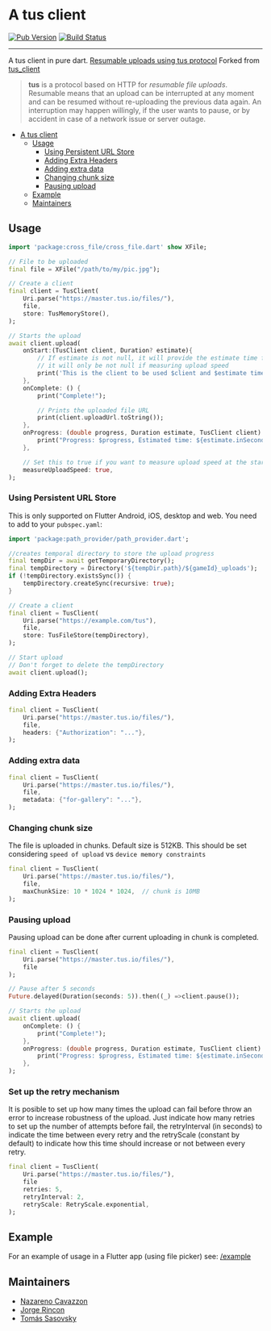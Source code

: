 # A tus client

[![Pub Version](https://img.shields.io/pub/v/tus_client_dart)](https://pub.dev/packages/tus_client_dart)
[![Build Status](https://app.travis-ci.com/tomassasovsky/tus_client.svg?branch=master)](https://travis-ci.org/tomassasovsky/tus_client)

---

A tus client in pure dart. [Resumable uploads using tus protocol](https://tus.io/)
Forked from [tus_client](https://pub.dev/packages/tus_client)

> **tus** is a protocol based on HTTP for _resumable file uploads_. Resumable
> means that an upload can be interrupted at any moment and can be resumed without
> re-uploading the previous data again. An interruption may happen willingly, if
> the user wants to pause, or by accident in case of a network issue or server
> outage.

- [A tus client](#a-tus-client)
  - [Usage](#usage)
    - [Using Persistent URL Store](#using-persistent-url-store)
    - [Adding Extra Headers](#adding-extra-headers)
    - [Adding extra data](#adding-extra-data)
    - [Changing chunk size](#changing-chunk-size)
    - [Pausing upload](#pausing-upload)
  - [Example](#example)
  - [Maintainers](#maintainers)

## Usage

```dart
import 'package:cross_file/cross_file.dart' show XFile;

// File to be uploaded
final file = XFile("/path/to/my/pic.jpg");

// Create a client
final client = TusClient(
    Uri.parse("https://master.tus.io/files/"),
    file,
    store: TusMemoryStore(),
);

// Starts the upload
await client.upload(
    onStart:(TusClient client, Duration? estimate){
        // If estimate is not null, it will provide the estimate time for completion
        // it will only be not null if measuring upload speed
        print('This is the client to be used $client and $estimate time');
    },
    onComplete: () {
        print("Complete!");

        // Prints the uploaded file URL
        print(client.uploadUrl.toString());
    },
    onProgress: (double progress, Duration estimate, TusClient client) {
        print("Progress: $progress, Estimated time: ${estimate.inSeconds}");
    },

    // Set this to true if you want to measure upload speed at the start of the upload
    measureUploadSpeed: true,
);
```

### Using Persistent URL Store

This is only supported on Flutter Android, iOS, desktop and web.
You need to add to your `pubspec.yaml`:

```dart
import 'package:path_provider/path_provider.dart';

//creates temporal directory to store the upload progress
final tempDir = await getTemporaryDirectory();
final tempDirectory = Directory('${tempDir.path}/${gameId}_uploads');
if (!tempDirectory.existsSync()) {
    tempDirectory.createSync(recursive: true);
}

// Create a client
final client = TusClient(
    Uri.parse("https://example.com/tus"),
    file,
    store: TusFileStore(tempDirectory),
);

// Start upload
// Don't forget to delete the tempDirectory
await client.upload();
```

### Adding Extra Headers

```dart
final client = TusClient(
    Uri.parse("https://master.tus.io/files/"),
    file,
    headers: {"Authorization": "..."},
);
```

### Adding extra data

```dart
final client = TusClient(
    Uri.parse("https://master.tus.io/files/"),
    file,
    metadata: {"for-gallery": "..."},
);
```

### Changing chunk size

The file is uploaded in chunks. Default size is 512KB. This should be set considering `speed of upload` vs `device memory constraints`

```dart
final client = TusClient(
    Uri.parse("https://master.tus.io/files/"),
    file,
    maxChunkSize: 10 * 1024 * 1024,  // chunk is 10MB
);
```

### Pausing upload

Pausing upload can be done after current uploading in chunk is completed.

```dart
final client = TusClient(
    Uri.parse("https://master.tus.io/files/"),
    file
);

// Pause after 5 seconds
Future.delayed(Duration(seconds: 5)).then((_) =>client.pause());

// Starts the upload
await client.upload(
    onComplete: () {
        print("Complete!");
    },
    onProgress: (double progress, Duration estimate, TusClient client) {
        print("Progress: $progress, Estimated time: ${estimate.inSeconds}");
    },
);
```

### Set up the retry mechanism

It is posible to set up how many times the upload can fail before throw an error to increase robustness of the upload.
Just indicate how many retries to set up the number of attempts before fail, the retryInterval (in seconds) to indicate the time between every retry
and the retryScale (constant by default) to indicate how this time should increase or not between every retry.

``` dart
final client = TusClient(
    Uri.parse("https://master.tus.io/files/"),
    file
    retries: 5,
    retryInterval: 2,
    retryScale: RetryScale.exponential,
);
```

## Example

For an example of usage in a Flutter app (using file picker) see: [/example](https://github.com/tomassasovsky/tus_client/tree/master/example/lib/main.dart)

## Maintainers

- [Nazareno Cavazzon](https://github.com/NazarenoCavazzon)
- [Jorge Rincon](https://github.com/jorger5)
- [Tomás Sasovsky](https://github.com/tomassasovsky)
